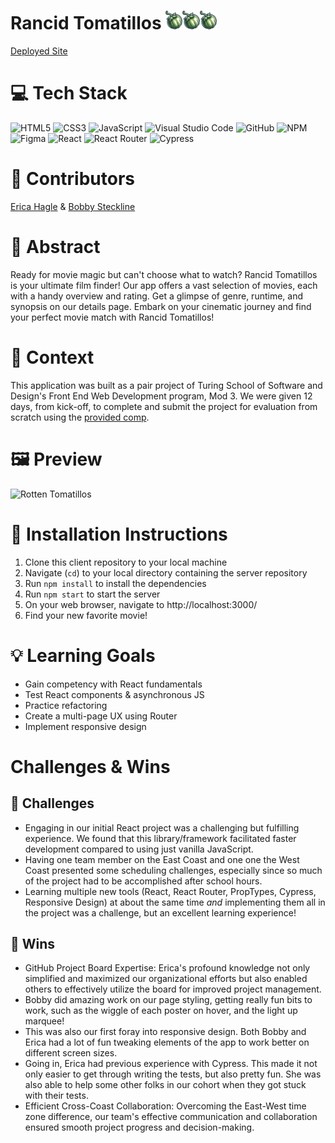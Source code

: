 # Rancid Tomatillos <img src="public/tomatillo-icon.png" height=30px/><img src="public/tomatillo-icon.png" height=30px/><img src="public/tomatillo-icon.png" height=30px/>

[Deployed Site](https://rancid-tomatillos-neon.vercel.app/)

# 💻 Tech Stack
![HTML5](https://img.shields.io/badge/html5-%23E34F26.svg?style=for-the-badge&logo=html5&logoColor=white)
![CSS3](https://img.shields.io/badge/css3-%231572B6.svg?style=for-the-badge&logo=css3&logoColor=white)
![JavaScript](https://img.shields.io/badge/javascript-%23323330.svg?style=for-the-badge&logo=javascript&logoColor=%23F7DF1E)
![Visual Studio Code](https://img.shields.io/badge/Visual%20Studio%20Code-0078d7.svg?style=for-the-badge&logo=visual-studio-code&logoColor=white)
![GitHub](https://img.shields.io/badge/github-%23121011.svg?style=for-the-badge&logo=github&logoColor=white)
![NPM](https://img.shields.io/badge/NPM-%23CB3837.svg?style=for-the-badge&logo=npm&logoColor=white)
![Figma](https://img.shields.io/badge/figma-%23F24E1E.svg?style=for-the-badge&logo=figma&logoColor=white)
![React](https://img.shields.io/badge/React-20232A?style=for-the-badge&logo=react&logoColor=61DAFB)
![React Router](https://img.shields.io/badge/React_Router-CA4245?style=for-the-badge&logo=react-router&logoColor=white)
![Cypress](https://img.shields.io/badge/Cypress-17202C?logo=cypress&logoColor=fff&style=for-the-badge)

# 🧠 Contributors
[Erica Hagle](https://github.com/ericahagle) &
[Bobby Steckline](https://github.com/rjsturing)

# 💭 Abstract
Ready for movie magic but can't choose what to watch? Rancid Tomatillos is your ultimate film finder! Our app offers a vast selection of movies, each with a handy overview and rating. Get a glimpse of genre, runtime, and synopsis on our details page. Embark on your cinematic journey and find your perfect movie match with Rancid Tomatillos!  

# 📝 Context
This application was built as a pair project of Turing School of Software and Design's Front End Web Development program, Mod 3. We were given 12 days, from kick-off, to complete and submit the project for evaluation from scratch using the [provided comp](https://frontend.turing.edu/projects/module-3/rancid-tomatillos-v3.html).

# 🖼️ Preview
![Rotten Tomatillos](https://github.com/rjsturing/rancid-tomatillos/assets/135551833/13d929d4-afb4-43b1-9f41-1a6b96d4ed91)

# 🔧 Installation Instructions
1. Clone this client repository to your local machine
2. Navigate (`cd`) to your local directory containing the server repository
3. Run `npm install` to install the dependencies
4. Run `npm start` to start the server
5. On your web browser, navigate to http://localhost:3000/
6. Find your new favorite movie!

# 💡 Learning Goals
- Gain competency with React fundamentals
- Test React components & asynchronous JS
- Practice refactoring
- Create a multi-page UX using Router
- Implement responsive design

# Challenges & Wins
## 🚧 Challenges
- Engaging in our initial React project was a challenging but fulfilling experience. We found that this library/framework facilitated faster development compared to using just vanilla JavaScript.
- Having one team member on the East Coast and one one the West Coast presented some scheduling challenges, especially since so much of the project had to be accomplished after school hours. 
- Learning multiple new tools (React, React Router, PropTypes, Cypress, Responsive Design) at about the same time _and_ implementing them all in the project was a challenge, but an excellent learning experience!

## 🌟 Wins
- GitHub Project Board Expertise: Erica's profound knowledge not only simplified and maximized our organizational efforts but also enabled others to effectively utilize the board for improved project management.
- Bobby did amazing work on our page styling, getting really fun bits to work, such as the wiggle of each poster on hover, and the light up marquee!
- This was also our first foray into responsive design. Both Bobby and Erica had a lot of fun tweaking elements of the app to work better on different screen sizes.
- Going in, Erica had previous experience with Cypress. This made it not only easier to get through writing the tests, but also pretty fun. She was also able to help some other folks in our cohort when they got stuck with their tests.
- Efficient Cross-Coast Collaboration: Overcoming the East-West time zone difference, our team's effective communication and collaboration ensured smooth project progress and decision-making.
